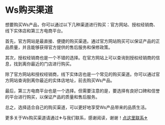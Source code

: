# Ws购买渠道

想要购买Ws产品，你可以通过以下几种渠道进行购买：官方网站、授权经销商、线下实体店和第三方电商平台。

首先，官方网站是最直接、便捷的购买渠道。通过官方网站购买可以保证产品的正品质量，并且能够获得官方提供的售后服务和保修政策。

其次，授权经销商也是一个不错的选择。在官方网站上可以查询到授权经销商的信息，找到离你最近的门店进行购买。

除了官方网站和授权经销商，线下实体店也是一个常见的购买渠道。你可以通过官方网站查询到离你最近的实体店地址，前去购买Ws产品。

最后，第三方电商平台也是一个选择。但需要注意的是，要选择有良好口碑和信誉的平台进行购买，以保证产品的质量和售后服务。

总之，选择适合自己的购买渠道，可以更好地享受Ws产品带来的品质生活。

更多关于Ws购买渠道请通过✈与我们联系，感谢阅读，谢谢！[点这里联系✈](https://sms.k02.cc)